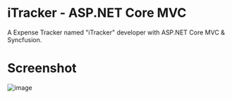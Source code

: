 # iTracker - ASP.NET Core MVC
A Expense Tracker named "iTracker" developer with ASP.NET Core MVC &amp; Syncfusion.
# Screenshot
![image](https://github.com/K35P/iTracker---ASP.NET-Core-MVC/assets/94161905/63db9326-d348-41e3-9196-8a8fd0f91352)

